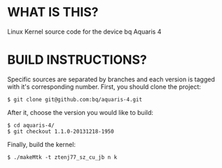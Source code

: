 WHAT IS THIS?
=============

Linux Kernel source code for the device bq Aquaris 4

BUILD INSTRUCTIONS?
===================

Specific sources are separated by branches and each version is tagged with it's corresponding number. First, you should
clone the project:

	$ git clone git@github.com:bq/aquaris-4.git

After it, choose the version you would like to build:

	$ cd aquaris-4/
	$ git checkout 1.1.0-20131218-1950

Finally, build the kernel:

	$ ./makeMtk -t ztenj77_sz_cu_jb n k

